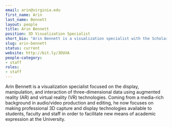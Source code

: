```yaml
---
email: arin@virginia.edu
first_name: Arin
last_name: Bennett
layout: people
title: Arin Bennett
position: 3D Visualization Specialist
short_bio: "Arin Bennett is a visualization specialist with the Scholars' Lab focused on spatial data, augmented and virtual realities who occasionally visits this reality."
slug: arin-bennett
status: current
website: http://bit.ly/3DUVA
people-category:
- staff
roles:
- staff
---
```


Arin Bennett is a visualization specialist focused on the display, manipulation, and interaction of three-dimensional data using augmented reality (AR) and virtual reality (VR) technologies. Coming from a media-rich background in audio/video production and editing, he now focuses on making professional 3D capture and display technologies available to students, faculty and staff in order to facilitate new means of academic expression at the University.

